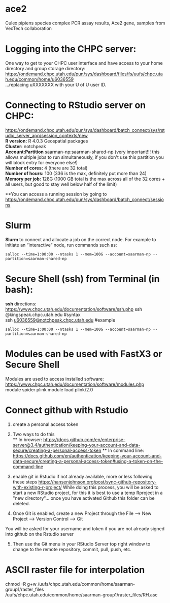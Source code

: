 # ace2
Culex pipiens species complex PCR assay results, Ace2 gene, samples from VecTech collaboration

# Logging into the CHPC server:  
One way to get to your CHPC user interface and have access to your home directory and group storage directory:
https://ondemand.chpc.utah.edu/pun/sys/dashboard/files/fs/uufs/chpc.utah.edu/common/home/u6036559  
...replacing uXXXXXXX with your U of U user ID.  

# Connecting to RStudio server on CHPC:
https://ondemand.chpc.utah.edu/pun/sys/dashboard/batch_connect/sys/rstudio_server_app/session_contexts/new       
**R version:** R 4.0.3 Geospatial packages      
**Cluster:** notchpeak     
**Account:Partition** saarman-np:saarman-shared-np (very important!!! this allows multiple jobs to run simultaneously, if you don't use this partition you will block entry for everyone else!)     
**Number of cores:** 4 (there are 32 total)  
**Number of hours:** 100 (336 is the max, definitely put more than 24)  
**Memory per job:** 128G (1000 GB total is the max across all of the 32 cores + all users, but good to stay well below half of the limit) 

**You can access a running session by going to https://ondemand.chpc.utah.edu/pun/sys/dashboard/batch_connect/sessions 

#  Slurm
**Slurm** to connect and allocate a job on the correct node. For example to initiate an “interactive” node, run commands such as:
      
    salloc --time=1:00:00 --ntasks 1 --mem=100G --account=saarman-np --partition=saarman-shared-np

# Secure Shell (ssh) from Terminal (in bash):
**ssh** directions: https://www.chpc.utah.edu/documentation/software/ssh.php
ssh <uNID>@kingspeak.chpc.utah.edu #syntax  
ssh u6036559@notchpeak.chpc.utah.edu #example   
      
    salloc --time=1:00:00 --ntasks 1 --mem=100G --account=saarman-np --partition=saarman-shared-np

   
# Modules can be used with FastX3 or Secure Shell
Modules are used to access installed software:  https://www.chpc.utah.edu/documentation/software/modules.php   
    module spider plink
    module load plink/2.0
      

# Connect github with Rstudio 
1) create a personal access token  
2) Two ways to do this  
** In browser: https://docs.github.com/en/enterprise-server@3.4/authentication/keeping-your-account-and-data-secure/creating-a-personal-access-token
** In command line: https://docs.github.com/en/authentication/keeping-your-account-and-data-secure/creating-a-personal-access-token#using-a-token-on-the-command-line  
3) enable git in Rstudio if not already available, more or less following these steps https://hansenjohnson.org/post/sync-github-repository-with-existing-r-project/
While doing this process, you will be asked to start a new RStudio project, for this it is best to use a temp Rproject in a "new directory"... once you have activated Github this folder can be deleted.

4) Once Git is enabled, create a new Project through the File --> New Project --> Version Control --> Git

You will be asked for your username and token if you are not already signed into github on the Rstudio server

5) Then use the Git menu in your RStudio Server top right window to change to the remote repository, commit, pull, push, etc.

# ASCII raster file for interpolation
chmod -R g+w /uufs/chpc.utah.edu/common/home/saarman-group1/raster_files  
/uufs/chpc.utah.edu/common/home/saarman-group1/raster_files/RH.asc



